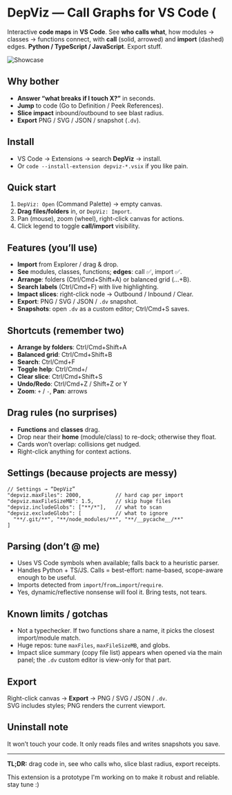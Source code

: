 # DepViz — Call Graphs for VS Code (

Interactive **code maps** in **VS Code**. See **who calls what**, how modules → classes → functions connect, with **call** (solid, arrowed) and **import** (dashed) edges. **Python / TypeScript / JavaScript**. Export stuff.

![Showcase](https://github.com/user-attachments/assets/33de3d2e-513a-4a20-bf1e-c599ffe845b9)

## Why bother
- **Answer “what breaks if I touch X?”** in seconds.
- **Jump** to code (Go to Definition / Peek References).
- **Slice impact** inbound/outbound to see blast radius.
- **Export** PNG / SVG / JSON / snapshot (`.dv`).

## Install
- VS Code → Extensions → search **DepViz** → install.  
- Or `code --install-extension depviz-*.vsix` if you like pain.

## Quick start
1. `DepViz: Open` (Command Palette) → empty canvas.  
2. **Drag files/folders** in, or `DepViz: Import`.  
3. Pan (mouse), zoom (wheel), right-click canvas for actions.  
4. Click legend to toggle **call/import** visibility.

## Features (you’ll use)
- **Import** from Explorer / drag & drop.  
- **See** modules, classes, functions; **edges**: call ✅, import ✅.  
- **Arrange**: folders (Ctrl/Cmd+Shift+A) or balanced grid (…+B).  
- **Search labels** (Ctrl/Cmd+F) with live highlighting.  
- **Impact slices**: right-click node → Outbound / Inbound / Clear.  
- **Export**: PNG / SVG / JSON / `.dv` snapshot.  
- **Snapshots**: open `.dv` as a custom editor; Ctrl/Cmd+S saves.

## Shortcuts (remember two)
- **Arrange by folders**: Ctrl/Cmd+Shift+A  
- **Balanced grid**: Ctrl/Cmd+Shift+B  
- **Search**: Ctrl/Cmd+F  
- **Toggle help**: Ctrl/Cmd+/  
- **Clear slice**: Ctrl/Cmd+Shift+S  
- **Undo/Redo**: Ctrl/Cmd+Z / Shift+Z or Y  
- **Zoom**: `+` / `-`, **Pan**: arrows

## Drag rules (no surprises)
- **Functions** and **classes** drag.  
- Drop near their **home** (module/class) to re-dock; otherwise they float.  
- Cards won’t overlap: collisions get nudged.  
- Right-click anything for context actions.

## Settings (because projects are messy)
```jsonc
// Settings → “DepViz”
"depviz.maxFiles": 2000,           // hard cap per import
"depviz.maxFileSizeMB": 1.5,       // skip huge files
"depviz.includeGlobs": ["**/*"],   // what to scan
"depviz.excludeGlobs": [           // what to ignore
  "**/.git/**", "**/node_modules/**", "**/__pycache__/**"
]
```

## Parsing (don’t @ me)
- Uses VS Code symbols when available; falls back to a heuristic parser.  
- Handles Python + TS/JS. Calls = best-effort: name-based, scope-aware enough to be useful.  
- Imports detected from `import`/`from…import`/`require`.  
- Yes, dynamic/reflective nonsense will fool it. Bring tests, not tears.

## Known limits / gotchas
- Not a typechecker. If two functions share a name, it picks the closest import/module match.  
- Huge repos: tune `maxFiles`, `maxFileSizeMB`, and globs.  
- Impact slice summary (copy file list) appears when opened via the main panel; the `.dv` custom editor is view-only for that part.

## Export
Right-click canvas → **Export** → PNG / SVG / JSON / `.dv`.  
SVG includes styles; PNG renders the current viewport.

## Uninstall note
It won’t touch your code. It only reads files and writes snapshots you save.

---

**TL;DR:** drag code in, see who calls who, slice blast radius, export receipts.

This extension is a prototype I'm working on to make it robust and reliable. stay tune :)
